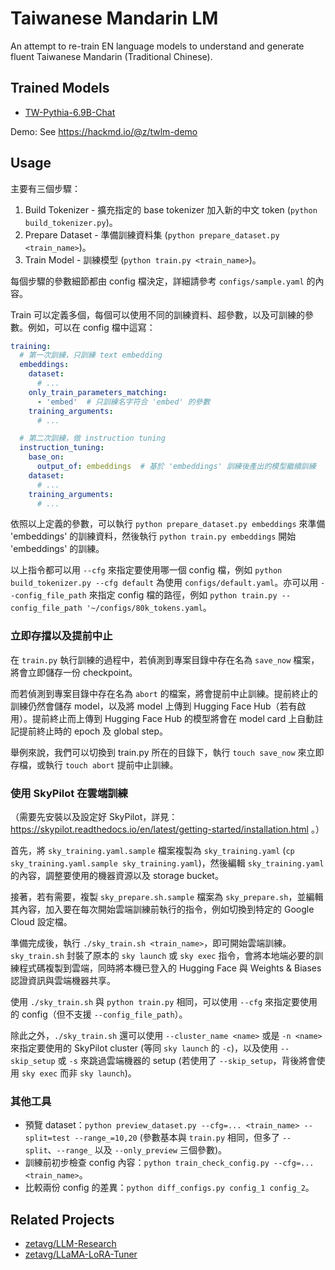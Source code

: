 # Taiwanese Mandarin LM

An attempt to re-train EN language models to understand and generate fluent Taiwanese Mandarin (Traditional Chinese).

## Trained Models

* [TW-Pythia-6.9B-Chat](twlm/tw-pythia-6.9b-chat-v0_2)

Demo: See https://hackmd.io/@z/twlm-demo

## Usage

主要有三個步驟：

1. Build Tokenizer - 擴充指定的 base tokenizer 加入新的中文 token (`python build_tokenizer.py`)。
2. Prepare Dataset - 準備訓練資料集 (`python prepare_dataset.py <train_name>`)。
3. Train Model - 訓練模型 (`python train.py <train_name>`)。

每個步驟的參數細節都由 config 檔決定，詳細請參考 `configs/sample.yaml` 的內容。

Train 可以定義多個，每個可以使用不同的訓練資料、超參數，以及可訓練的參數。例如，可以在 config 檔中這寫：

```yaml
training:
  # 第一次訓練，只訓練 text embedding
  embeddings:
    dataset:
      # ...
    only_train_parameters_matching:
      - 'embed'  # 只訓練名字符合 'embed' 的參數
    training_arguments:
      # ...

  # 第二次訓練，做 instruction tuning
  instruction_tuning:
    base_on:
      output_of: embeddings  # 基於 'embeddings' 訓練後產出的模型繼續訓練
    dataset:
      # ...
    training_arguments:
      # ...
```

依照以上定義的參數，可以執行 `python prepare_dataset.py embeddings` 來準備 'embeddings' 的訓練資料，然後執行 `python train.py embeddings` 開始 'embeddings' 的訓練。

以上指令都可以用 `--cfg` 來指定要使用哪一個 config 檔，例如 `python build_tokenizer.py --cfg default` 為使用 `configs/default.yaml`。亦可以用 `--config_file_path` 來指定 config 檔的路徑，例如 `python train.py --config_file_path '~/configs/80k_tokens.yaml`。


### 立即存擋以及提前中止

在 `train.py` 執行訓練的過程中，若偵測到專案目錄中存在名為 `save_now` 檔案，將會立即儲存一份 checkpoint。

而若偵測到專案目錄中存在名為 `abort` 的檔案，將會提前中止訓練。提前終止的訓練仍然會儲存 model，以及將 model 上傳到 Hugging Face Hub（若有啟用）。提前終止而上傳到 Hugging Face Hub 的模型將會在 model card 上自動註記提前終止時的 epoch 及 global step。

舉例來說，我們可以切換到 train.py 所在的目錄下，執行 `touch save_now` 來立即存檔，或執行 `touch abort` 提前中止訓練。


### 使用 SkyPilot 在雲端訓練

（需要先安裝以及設定好 SkyPilot，詳見： https://skypilot.readthedocs.io/en/latest/getting-started/installation.html 。）

首先，將 `sky_training.yaml.sample` 檔案複製為 `sky_training.yaml` (`cp sky_training.yaml.sample sky_training.yaml`)，然後編輯 `sky_training.yaml` 的內容，調整要使用的機器資源以及 storage bucket。

接著，若有需要，複製 `sky_prepare.sh.sample` 檔案為 `sky_prepare.sh`，並編輯其內容，加入要在每次開始雲端訓練前執行的指令，例如切換到特定的 Google Cloud 設定檔。

準備完成後，執行 `./sky_train.sh <train_name>`，即可開始雲端訓練。`sky_train.sh` 封裝了原本的 `sky launch` 或 `sky exec` 指令，會將本地端必要的訓練程式碼複製到雲端，同時將本機已登入的 Hugging Face 與 Weights & Biases 認證資訊與雲端機器共享。

使用 `./sky_train.sh` 與 `python train.py` 相同，可以使用 `--cfg` 來指定要使用的 config（但不支援 `--config_file_path`）。

除此之外，`./sky_train.sh` 還可以使用 `--cluster_name <name>` 或是 `-n <name>` 來指定要使用的 SkyPilot cluster (等同 `sky launch` 的 `-c`)，以及使用 `--skip_setup` 或 `-s` 來跳過雲端機器的 setup (若使用了 `--skip_setup`，背後將會使用 `sky exec` 而非 `sky launch`)。


### 其他工具

* 預覽 dataset：`python preview_dataset.py --cfg=... <train_name> --split=test --range_=10,20` (參數基本與 `train.py` 相同，但多了 `--split`、`--range_` 以及 `--only_preview` 三個參數)。
* 訓練前初步檢查 config 內容：`python train_check_config.py --cfg=... <train_name>`。
* 比較兩份 config 的差異：`python diff_configs.py config_1 config_2`。

## Related Projects

* [zetavg/LLM-Research](https://github.com/zetavg/LLM-Research)
* [zetavg/LLaMA-LoRA-Tuner](https://github.com/zetavg/LLaMA-LoRA-Tuner)
